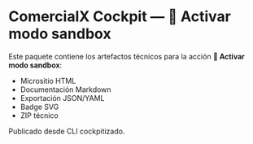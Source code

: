 # ComercialX Cockpit — 🧪 Activar modo sandbox

Este paquete contiene los artefactos técnicos para la acción **🧪 Activar modo sandbox**:

- Micrositio HTML
- Documentación Markdown
- Exportación JSON/YAML
- Badge SVG
- ZIP técnico

Publicado desde CLI cockpitizado.

